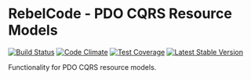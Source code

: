 # RebelCode - PDO CQRS Resource Models

[![Build Status](https://travis-ci.org/RebelCode/pdo-cqrs-resource-models.svg?branch=master)](https://travis-ci.org/RebelCode/pdo-cqrs-resource-models)
[![Code Climate](https://codeclimate.com/github/RebelCode/pdo-cqrs-resource-models/badges/gpa.svg)](https://codeclimate.com/github/RebelCode/pdo-cqrs-resource-models)
[![Test Coverage](https://codeclimate.com/github/RebelCode/pdo-cqrs-resource-models/badges/coverage.svg)](https://codeclimate.com/github/RebelCode/pdo-cqrs-resource-models/coverage)
[![Latest Stable Version](https://poser.pugx.org/RebelCode/pdo-cqrs-resource-models/version)](https://packagist.org/packages/RebelCode/pdo-cqrs-resource-models)

Functionality for PDO CQRS resource models.
